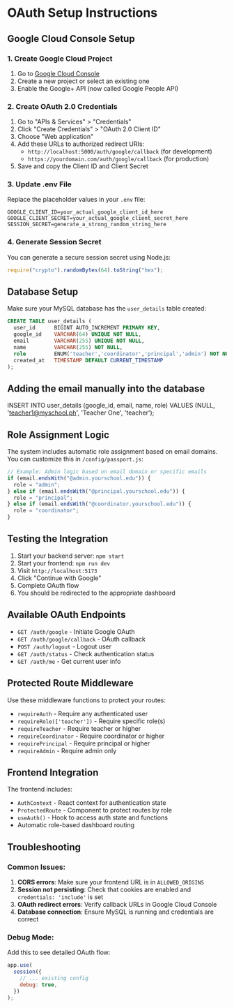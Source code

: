 # OAuth Setup Instructions

## Google Cloud Console Setup

### 1. Create Google Cloud Project

1. Go to [Google Cloud Console](https://console.cloud.google.com/)
2. Create a new project or select an existing one
3. Enable the Google+ API (now called Google People API)

### 2. Create OAuth 2.0 Credentials

1. Go to "APIs & Services" > "Credentials"
2. Click "Create Credentials" > "OAuth 2.0 Client ID"
3. Choose "Web application"
4. Add these URLs to authorized redirect URIs:
   - `http://localhost:5000/auth/google/callback` (for development)
   - `https://yourdomain.com/auth/google/callback` (for production)
5. Save and copy the Client ID and Client Secret

### 3. Update .env File

Replace the placeholder values in your `.env` file:

```env
GOOGLE_CLIENT_ID=your_actual_google_client_id_here
GOOGLE_CLIENT_SECRET=your_actual_google_client_secret_here
SESSION_SECRET=generate_a_strong_random_string_here
```

### 4. Generate Session Secret

You can generate a secure session secret using Node.js:

```javascript
require("crypto").randomBytes(64).toString("hex");
```

## Database Setup

Make sure your MySQL database has the `user_details` table created:

```sql
CREATE TABLE user_details (
  user_id      BIGINT AUTO_INCREMENT PRIMARY KEY,
  google_id    VARCHAR(64) UNIQUE NOT NULL,
  email        VARCHAR(255) UNIQUE NOT NULL,
  name         VARCHAR(255) NOT NULL,
  role         ENUM('teacher','coordinator','principal','admin') NOT NULL DEFAULT 'teacher',
  created_at   TIMESTAMP DEFAULT CURRENT_TIMESTAMP
);
```

## Adding the email manually into the database

INSERT INTO user_details (google_id, email, name, role)
VALUES (NULL, 'teacher1@myschool.ph', 'Teacher One', 'teacher');

## Role Assignment Logic

The system includes automatic role assignment based on email domains. You can customize this in `/config/passport.js`:

```javascript
// Example: Admin logic based on email domain or specific emails
if (email.endsWith("@admin.yourschool.edu")) {
  role = "admin";
} else if (email.endsWith("@principal.yourschool.edu")) {
  role = "principal";
} else if (email.endsWith("@coordinator.yourschool.edu")) {
  role = "coordinator";
}
```

## Testing the Integration

1. Start your backend server: `npm start`
2. Start your frontend: `npm run dev`
3. Visit `http://localhost:5173`
4. Click "Continue with Google"
5. Complete OAuth flow
6. You should be redirected to the appropriate dashboard

## Available OAuth Endpoints

- `GET /auth/google` - Initiate Google OAuth
- `GET /auth/google/callback` - OAuth callback
- `POST /auth/logout` - Logout user
- `GET /auth/status` - Check authentication status
- `GET /auth/me` - Get current user info

## Protected Route Middleware

Use these middleware functions to protect your routes:

- `requireAuth` - Require any authenticated user
- `requireRole(['teacher'])` - Require specific role(s)
- `requireTeacher` - Require teacher or higher
- `requireCoordinator` - Require coordinator or higher
- `requirePrincipal` - Require principal or higher
- `requireAdmin` - Require admin only

## Frontend Integration

The frontend includes:

- `AuthContext` - React context for authentication state
- `ProtectedRoute` - Component to protect routes by role
- `useAuth()` - Hook to access auth state and functions
- Automatic role-based dashboard routing

## Troubleshooting

### Common Issues:

1. **CORS errors**: Make sure your frontend URL is in `ALLOWED_ORIGINS`
2. **Session not persisting**: Check that cookies are enabled and `credentials: 'include'` is set
3. **OAuth redirect errors**: Verify callback URLs in Google Cloud Console
4. **Database connection**: Ensure MySQL is running and credentials are correct

### Debug Mode:

Add this to see detailed OAuth flow:

```javascript
app.use(
  session({
    // ... existing config
    debug: true,
  })
);
```

